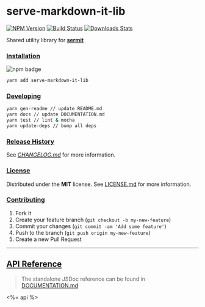 # serve-markdown-it-lib

[![NPM Version][npm-image]][npm-url]
[![Build Status][travis-image]][travis-url]
[![Downloads Stats][npm-downloads]][npm-url]

Shared utility library for **[sermit](https://github.com/f3rno/serve-markdown-it)**

### [Installation](#installation)
![npm badge](https://nodei.co/npm/serve-markdown-it-lib.png?downloads=true&downloadRank=true&stars=true)

```bash
yarn add serve-markdown-it-lib
```

### [Developing](#developing)

```bash
yarn gen-readme // update README.md
yarn docs // update DOCUMENTATION.md
yarn test // lint & mocha
yarn update-deps // bump all deps
```

### [Release History](#release_history)

See *[CHANGELOG.md](CHANGELOG.md)* for more information.

### [License](#license)

Distributed under the **MIT** license. See [LICENSE.md](LICENSE.md) for more information.

### [Contributing](#contributing)

1. Fork it
2. Create your feature branch (`git checkout -b my-new-feature`)
3. Commit your changes (`git commit -am 'Add some feature'`)
4. Push to the branch (`git push origin my-new-feature`)
5. Create a new Pull Request

---

## [API Reference](#api_reference)

> The standalone JSDoc reference can be found in [DOCUMENTATION.md](DOCUMENTATION.md)

<%= api %>

<!-- Markdown link & img dfn's -->
[npm-image]: https://img.shields.io/npm/v/serve-markdown-it-lib.svg?style=flat-square
[npm-url]: https://npmjs.org/package/serve-markdown-it-lib
[npm-downloads]: https://img.shields.io/npm/dm/serve-markdown-it-lib.svg?style=flat-square
[travis-image]: https://img.shields.io/travis/f3rno/serve-markdown-it-lib/master.svg?style=flat-square
[travis-url]: https://travis-ci.org/f3rno/serve-markdown-it-lib
